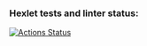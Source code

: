 ### Hexlet tests and linter status:
[![Actions Status](https://github.com/FatykovKirill/frontend-project-44/workflows/hexlet-check/badge.svg)](https://github.com/FatykovKirill/frontend-project-44/actions)